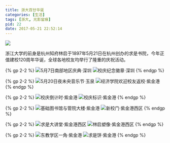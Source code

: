 ```yaml
---
title: 浙大百廿华诞
categories: [生活]
tags: [浙大, 光影留痕]
pid: 22
date: 2017-05-21 22:52:14
---
```


![](https://cos.pinlyu.com/post/2017/22-logo.jpg#400x)

浙江大学的前身是杭州知府林启于1897年5月21日在杭州创办的求是书院，今年正值建校120周年华诞，全球各地校友均举行了隆重的庆祝活动。
<!--more-->

{% gp 2-2 %}
![5月7日南部地区庆典·深圳](https://cos.pinlyu.com/post/2017/22-sz1.jpg)
![校庆纪念徽章·深圳](https://cos.pinlyu.com/post/2017/22-sz2.jpg)
{% endgp %}

{% gp 2-2 %}
![5月20日夜未央音乐节·玉泉](https://cos.pinlyu.com/post/2017/22-yq1.jpg)
![经济学院欢迎校友返校·紫金港](https://cos.pinlyu.com/post/2017/22-yq2.jpg)
{% endgp %}

{% gp 2-2 %}
![校庆倒计时·紫金港](https://cos.pinlyu.com/post/2017/22-zjg1.jpg)
![校庆标识·紫金港](https://cos.pinlyu.com/post/2017/22-zjg2.jpg)
{% endgp %}

{% gp 2-2 %}
![基础图书馆与管院大楼·紫金港](https://cos.pinlyu.com/post/2017/22-zjg3.jpg)
![新校门·紫金港西区](https://cos.pinlyu.com/post/2017/22-zjg4.jpg)
{% endgp %}

{% gp 2-2 %}
![求是大讲堂·紫金港西区](https://cos.pinlyu.com/post/2017/22-zjg5.jpg)
![林启塑像·紫金港西区](https://cos.pinlyu.com/post/2017/22-zjg6.jpg)
{% endgp %}

{% gp 2-2 %}
![东教学区一角·紫金港](https://cos.pinlyu.com/post/2017/22-zjg7.jpg)
![求是饼·紫金港](https://cos.pinlyu.com/post/2017/22-zjg8.jpg)
{% endgp %}

